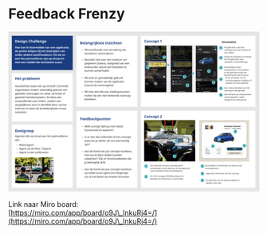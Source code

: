 # Feedback Frenzy

![Feedback Frenzy poster](<../../.gitbook/assets/image (2).png>)

Link naar Miro board:\
[https://miro.com/app/board/o9J\_lnkuRj4=/](https://miro.com/app/board/o9J\_lnkuRj4=/)
